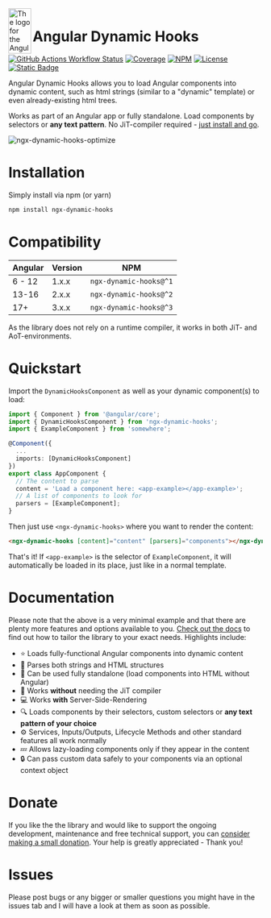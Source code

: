 <img align="left" width="45" height="90" src="https://github.com/angular-dynamic-hooks/ngx-dynamic-hooks/assets/12670925/5322c5e3-121b-4a43-906d-6a440b909919" alt="The logo for the Angular Dynamic Hooks library">

# Angular Dynamic Hooks

[![GitHub Actions Workflow Status](https://img.shields.io/github/actions/workflow/status/angular-dynamic-hooks/ngx-dynamic-hooks/ci-test.yml?style=flat-square&logo=github&label=CI%20tests)](https://github.com/angular-dynamic-hooks/ngx-dynamic-hooks/actions/workflows/ci-test.yml)
[![Coverage](https://img.shields.io/codecov/c/gh/angular-dynamic-hooks/ngx-dynamic-hooks?style=flat-square)](https://codecov.io/gh/angular-dynamic-hooks/ngx-dynamic-hooks)
[![NPM](https://img.shields.io/npm/v/ngx-dynamic-hooks?color=orange&style=flat-square)](https://www.npmjs.com/package/ngx-dynamic-hooks)
[![License](https://img.shields.io/github/license/angular-dynamic-hooks/ngx-dynamic-hooks?color=blue&style=flat-square)](https://github.com/angular-dynamic-hooks/ngx-dynamic-hooks/blob/master/LICENSE.md)
[![Static Badge](https://img.shields.io/badge/Donate%20-%20Thank%20you!%20-%20%23ff8282?style=flat-square)
](https://www.paypal.com/donate/?hosted_button_id=3XVSEZKNQW8HC)

Angular Dynamic Hooks allows you to load Angular components into dynamic content, such as html strings (similar to a "dynamic" template) or even already-existing html trees. 

Works as part of an Angular app or fully standalone. Load components by selectors or **any text pattern**. No JiT-compiler required - [just install and go](https://mtobisch.github.io/ngx-dynamic-hooks/documentation/quickstart).

![ngx-dynamic-hooks-optimize](https://github.com/angular-dynamic-hooks/ngx-dynamic-hooks/assets/12670925/ef27d405-4663-48a5-97b5-ca068d7b67d8)

# Installation

Simply install via npm (or yarn)

```sh
npm install ngx-dynamic-hooks
```

# Compatibility

| Angular | Version | NPM |
| --- | --- | --- |
| 6 - 12  | 1.x.x | `ngx-dynamic-hooks@^1` |
| 13-16  | 2.x.x | `ngx-dynamic-hooks@^2` |
| 17+  | 3.x.x | `ngx-dynamic-hooks@^3` |

As the library does not rely on a runtime compiler, it works in both JiT- and AoT-environments.

# Quickstart

Import the `DynamicHooksComponent` as well as your dynamic component(s) to load:

```ts
import { Component } from '@angular/core';
import { DynamicHooksComponent } from 'ngx-dynamic-hooks';
import { ExampleComponent } from 'somewhere';

@Component({
  ...
  imports: [DynamicHooksComponent]
})
export class AppComponent {
  // The content to parse
  content = 'Load a component here: <app-example></app-example>';
  // A list of components to look for
  parsers = [ExampleComponent];
}
```
Then just use `<ngx-dynamic-hooks>` where you want to render the content:

```html
<ngx-dynamic-hooks [content]="content" [parsers]="components"></ngx-dynamic-hooks>
```

That's it! If `<app-example>` is the selector of `ExampleComponent`, it will automatically be loaded in its place, just like in a normal template.

# Documentation

Please note that the above is a very minimal example and that there are plenty more features and options available to you. [Check out the docs](https://mtobisch.github.io/ngx-dynamic-hooks/documentation/) to find out how to tailor the library to your exact needs. Highlights include:

* ⭐ Loads fully-functional Angular components into dynamic content
* 📖 Parses both strings and HTML structures
* 🚀 Can be used fully standalone (load components into HTML without Angular)
* 🏃 Works **without** needing the JiT compiler
* 💻 Works **with** Server-Side-Rendering
* 🔍 Loads components by their selectors, custom selectors or **any text pattern of your choice**
* ⚙️ Services, Inputs/Outputs, Lifecycle Methods and other standard features all work normally
* 💤 Allows lazy-loading components only if they appear in the content
* 🔒 Can pass custom data safely to your components via an optional context object

# Donate

If you like the the library and would like to support the ongoing development, maintenance and free technical support, you can [consider making a small donation](https://www.paypal.com/donate/?hosted_button_id=3XVSEZKNQW8HC). Your help is greatly appreciated - Thank you!

# Issues

Please post bugs or any bigger or smaller questions you might have in the issues tab and I will have a look at them as soon as possible.